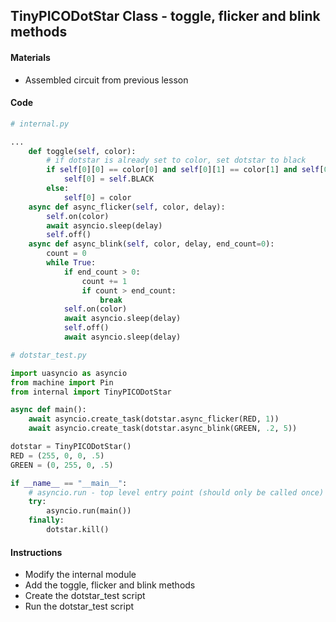 ## TinyPICODotStar Class - toggle, flicker and blink methods

#### Materials
 - Assembled circuit from previous lesson

#### Code
```Python
# internal.py

...
    def toggle(self, color):
        # if dotstar is already set to color, set dotstar to black
        if self[0][0] == color[0] and self[0][1] == color[1] and self[0][2] == color[2]:
            self[0] = self.BLACK
        else:
            self[0] = color      
    async def async_flicker(self, color, delay):
        self.on(color)
        await asyncio.sleep(delay)
        self.off()
    async def async_blink(self, color, delay, end_count=0):
        count = 0
        while True:
            if end_count > 0:
                count += 1
                if count > end_count:
                    break
            self.on(color)
            await asyncio.sleep(delay)
            self.off()
            await asyncio.sleep(delay)
```
```Python
# dotstar_test.py

import uasyncio as asyncio
from machine import Pin
from internal import TinyPICODotStar

async def main():
    await asyncio.create_task(dotstar.async_flicker(RED, 1))
    await asyncio.create_task(dotstar.async_blink(GREEN, .2, 5))

dotstar = TinyPICODotStar()
RED = (255, 0, 0, .5)
GREEN = (0, 255, 0, .5)

if __name__ == "__main__":
    # asyncio.run - top level entry point (should only be called once)
    try:
        asyncio.run(main())
    finally:
        dotstar.kill()
```
#### Instructions
 - Modify the internal module
 - Add the toggle, flicker and blink methods
 - Create the dotstar_test script
 - Run the dotstar_test script

